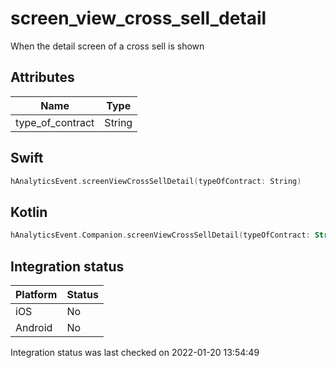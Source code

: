 # screen_view_cross_sell_detail
When the detail screen of a cross sell is shown

## Attributes

| Name      | Type |
| ----------- | ----------- |
| type_of_contract      | String       |

## Swift

```swift
hAnalyticsEvent.screenViewCrossSellDetail(typeOfContract: String)
```

## Kotlin

```kotlin
hAnalyticsEvent.Companion.screenViewCrossSellDetail(typeOfContract: String)
```

## Integration status

| Platform      | Status |
| ----------- | ----------- |
| iOS      |    No    |
| Android      | No       |

Integration status was last checked on 2022-01-20 13:54:49